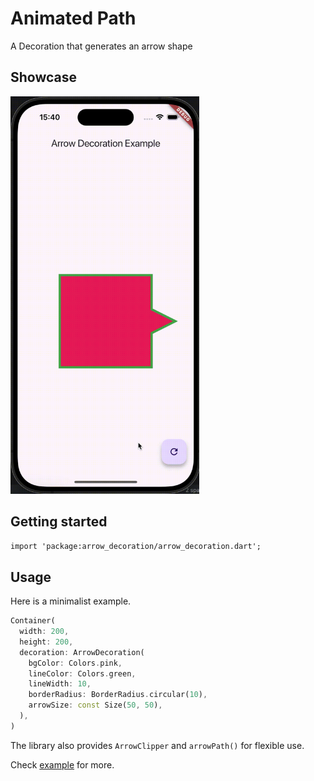 # Animated Path

A Decoration that generates an arrow shape

## Showcase

<img src="https://github.com/Dabbit-Chan/arrow_decoration/blob/master/gifs/ArrowDecorationCase.gif" width=60%>

## Getting started

`import 'package:arrow_decoration/arrow_decoration.dart';`

## Usage

Here is a minimalist example.

```dart
Container(
  width: 200,
  height: 200,
  decoration: ArrowDecoration(
    bgColor: Colors.pink,
    lineColor: Colors.green,
    lineWidth: 10,
    borderRadius: BorderRadius.circular(10),
    arrowSize: const Size(50, 50),
  ),
)
```
The library also provides `ArrowClipper` and `arrowPath()` for flexible use.

Check [example](https://github.com/Dabbit-Chan/arrow_decoration/tree/master/example) for more.
